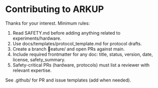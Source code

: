﻿# Contributing to ARKUP

Thanks for your interest. Minimum rules:

1. Read SAFETY.md before adding anything related to experiments/hardware.
2. Use docs/templates/protocol_template.md for protocol drafts.
3. Create a branch eature/<short-desc> and open PRs against main.
4. Include required frontmatter for any doc: title, status, version, date, license, safety_summary.
5. Safety-critical PRs (hardware, protocols) must list a reviewer with relevant expertise.

See .github/ for PR and issue templates (add when needed).
